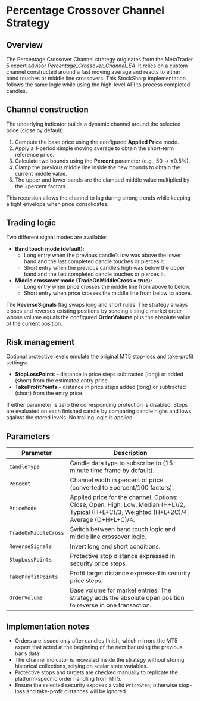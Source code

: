 # Percentage Crossover Channel Strategy

## Overview
The Percentage Crossover Channel strategy originates from the MetaTrader 5 expert advisor *Percentage_Crossover_Channel_EA*. It relies on a custom channel constructed around a fast moving average and reacts to either band touches or middle line crossovers. This StockSharp implementation follows the same logic while using the high-level API to process completed candles.

## Channel construction
The underlying indicator builds a dynamic channel around the selected price (close by default):

1. Compute the base price using the configured **Applied Price** mode.
2. Apply a 1-period simple moving average to obtain the short-term reference price.
3. Calculate two bounds using the **Percent** parameter (e.g., 50 → ±0.5%).
4. Clamp the previous middle line inside the new bounds to obtain the current middle value.
5. The upper and lower bands are the clamped middle value multiplied by the ±percent factors.

This recursion allows the channel to lag during strong trends while keeping a tight envelope when price consolidates.

## Trading logic
Two different signal modes are available:

- **Band touch mode (default):**
  - Long entry when the previous candle’s low was above the lower band and the last completed candle touches or pierces it.
  - Short entry when the previous candle’s high was below the upper band and the last completed candle touches or pierces it.
- **Middle crossover mode (TradeOnMiddleCross = true):**
  - Long entry when price crosses the middle line from above to below.
  - Short entry when price crosses the middle line from below to above.

The **ReverseSignals** flag swaps long and short rules. The strategy always closes and reverses existing positions by sending a single market order whose volume equals the configured **OrderVolume** plus the absolute value of the current position.

## Risk management
Optional protective levels emulate the original MT5 stop-loss and take-profit settings:

- **StopLossPoints** – distance in price steps subtracted (long) or added (short) from the estimated entry price.
- **TakeProfitPoints** – distance in price steps added (long) or subtracted (short) from the entry price.

If either parameter is zero the corresponding protection is disabled. Stops are evaluated on each finished candle by comparing candle highs and lows against the stored levels. No trailing logic is applied.

## Parameters
| Parameter | Description |
|-----------|-------------|
| `CandleType` | Candle data type to subscribe to (15-minute time frame by default). |
| `Percent` | Channel width in percent of price (converted to ±percent/100 factors). |
| `PriceMode` | Applied price for the channel. Options: Close, Open, High, Low, Median (H+L)/2, Typical (H+L+C)/3, Weighted (H+L+2C)/4, Average (O+H+L+C)/4. |
| `TradeOnMiddleCross` | Switch between band touch logic and middle line crossover logic. |
| `ReverseSignals` | Invert long and short conditions. |
| `StopLossPoints` | Protective stop distance expressed in security price steps. |
| `TakeProfitPoints` | Profit target distance expressed in security price steps. |
| `OrderVolume` | Base volume for market entries. The strategy adds the absolute open position to reverse in one transaction. |

## Implementation notes
- Orders are issued only after candles finish, which mirrors the MT5 expert that acted at the beginning of the next bar using the previous bar’s data.
- The channel indicator is recreated inside the strategy without storing historical collections, relying on scalar state variables.
- Protective stops and targets are checked manually to replicate the platform-specific order handling from MT5.
- Ensure the selected security exposes a valid `PriceStep`; otherwise stop-loss and take-profit distances will be ignored.
